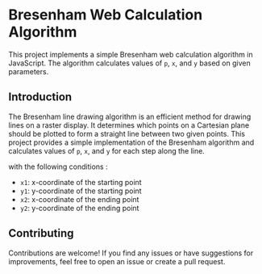 # Bresenham Web Calculation Algorithm
This project implements a simple Bresenham web calculation algorithm in JavaScript. The algorithm calculates values of `p`, `x`, and `y` based on given parameters.

## Introduction
The Bresenham line drawing algorithm is an efficient method for drawing lines on a raster display. It determines which points on a Cartesian plane should be plotted to form a straight line between two given points.
This project provides a simple implementation of the Bresenham algorithm and calculates values of `p`, `x`, and `y` for each step along the line.

with the following conditions :
  - `x1`: x-coordinate of the starting point
  - `y1`: y-coordinate of the starting point
  - `x2`: x-coordinate of the ending point
  - `y2`: y-coordinate of the ending point

## Contributing
Contributions are welcome! If you find any issues or have suggestions for improvements, feel free to open an issue or create a pull request.
